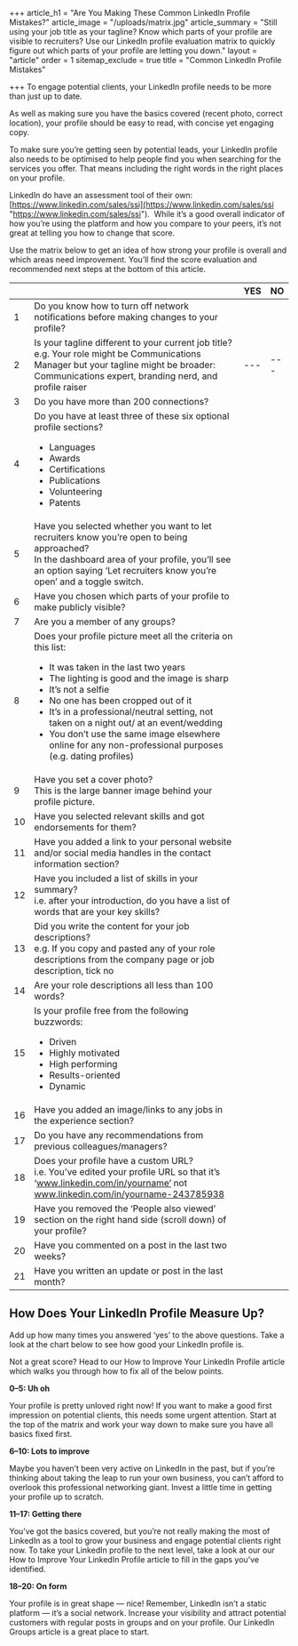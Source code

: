 +++
article_h1 = "Are You Making These Common LinkedIn Profile Mistakes?"
article_image = "/uploads/matrix.jpg"
article_summary = "Still using your job title as your tagline? Know which parts of your profile are visible to recruiters? Use our LinkedIn profile evaluation matrix to quickly figure out which parts of your profile are letting you down."
layout = "article"
order = 1
sitemap_exclude = true
title = "Common LinkedIn Profile Mistakes"

+++
To engage potential clients, your LinkedIn profile needs to be more than just up to date.

As well as making sure you have the basics covered (recent photo, correct location), your profile should be easy to read, with concise yet engaging copy.

To make sure you’re getting seen by potential leads, your LinkedIn profile also needs to be optimised to help people find you when searching for the services you offer. That means including the right words in the right places on your profile.

LinkedIn do have an assessment tool of their own: [https://www.linkedin.com/sales/ssi](https://www.linkedin.com/sales/ssi "https://www.linkedin.com/sales/ssi").  While it’s a good overall indicator of how you’re using the platform and how you compare to your peers, it’s not great at telling you how to change that score.

Use the matrix below to get an idea of how strong your profile is overall and which areas need improvement. You’ll find the score evaluation and recommended next steps at the bottom of this article.

|     |     | YES | NO  |
| --- | --- | --- | --- |
| 1 | Do you know how to turn off network notifications before making changes to your profile? | | |
| 2 | Is your tagline different to your current job title?<br>e.g. Your role might be Communications Manager but your tagline might be broader: Communications expert, branding nerd, and profile raiser | --- | --- |
| 3 | Do you have more than 200 connections? | | |
| 4 | Do you have at least three of these six optional profile sections?<br><ul><li>Languages</li><li>Awards</li><li>Certifications</li><li>Publications</li><li>Volunteering</li><li>Patents</li></ul> | | |
| 5 | Have you selected whether you want to let recruiters know you’re open to being approached?<br>In the dashboard area of your profile, you’ll see an option saying ‘Let recruiters know you’re open’ and a toggle switch. | | |
| 6 | Have you chosen which parts of your profile to make publicly visible? | | |
| 7 | Are you a member of any groups? | | |
| 8 | Does your profile picture meet all the criteria on this list:<br><ul><li>It was taken in the last two years</li><li>The lighting is good and the image is sharp</li><li>It’s not a selfie</li><li>No one has been cropped out of it</li><li>It’s in a professional/neutral setting, not taken on a night out/ at an event/wedding</li><li>You don’t use the same image elsewhere online for any non-professional purposes (e.g. dating profiles)</li></ul> | | |
| 9 | Have you set a cover photo?<br>This is the large banner image behind your profile picture. | | |
| 10 | Have you selected relevant skills and got endorsements for them? | | |
| 11 | Have you added a link to your personal website and/or social media handles in the contact information section? | | |
| 12 | Have you included a list of skills in your summary?<br>i.e. after your introduction, do you have a list of words that are your key skills? | | |
| 13 | Did you write the content for your job descriptions?<br>e.g. If you copy and pasted any of your role descriptions from the company page or job description, tick no | | |
| 14 | Are your role descriptions all less than 100 words? | | |
| 15 | Is your profile free from the following buzzwords:<br><ul><li>Driven</li><li>Highly motivated</li><li>High performing</li><li>Results-oriented</li><li>Dynamic</li></ul>| | |
| 16 | Have you added an image/links to any jobs in the experience section? | | |
| 17 | Do you have any recommendations from previous colleagues/managers? | | |
| 18 | Does your profile have a custom URL?<br>i.e. You’ve edited your profile URL so that it’s ‘www.linkedin.com/in/yourname’ not www.linkedin.com/in/yourname-243785938| | |
| 19 | Have you removed the ‘People also viewed’ section on the right hand side (scroll down) of your profile? | | |
| 20 | Have you commented on a post in the last two weeks? | | |
| 21 | Have you written an update or post in the last month? | | |

## How Does Your LinkedIn Profile Measure Up?

Add up how many times you answered ‘yes’ to the above questions. Take a look at the chart below to see how good your LinkedIn profile is.

Not a great score? Head to our How to Improve Your LinkedIn Profile article which walks you through how to fix all of the below points.

**0–5: Uh oh**

Your profile is pretty unloved right now! If you want to make a good first impression on potential clients, this needs some urgent attention. Start at the top of the matrix and work your way down to make sure you have all basics fixed first.

**6–10: Lots to improve**

Maybe you haven’t been very active on LinkedIn in the past, but if you’re thinking about taking the leap to run your own business, you can’t afford to overlook this professional networking giant. Invest a little time in getting your profile up to scratch.

**11–17: Getting there**

You’ve got the basics covered, but you’re not really making the most of LinkedIn as a tool to grow your business and engage potential clients right now. To take your LinkedIn profile to the next level, take a look at our our How to Improve Your LinkedIn Profile article to fill in the gaps you’ve identified.

**18–20: On form**

Your profile is in great shape — nice! Remember, LinkedIn isn’t a static platform — it’s a social network. Increase your visibility and attract potential customers with regular posts in groups and on your profile. Our LinkedIn Groups article is a great place to start.